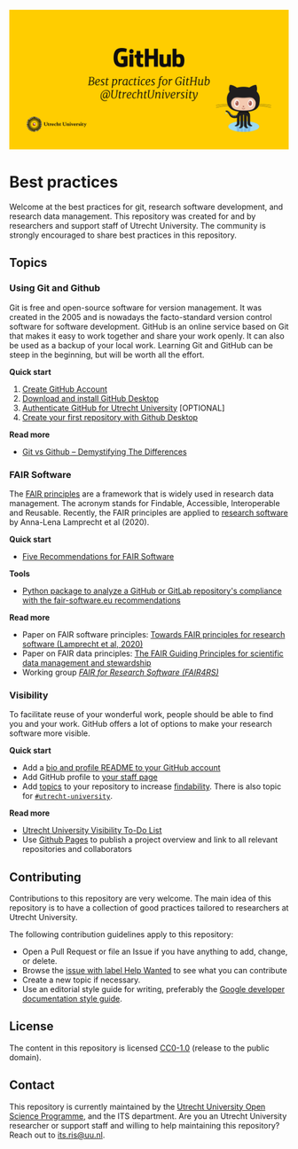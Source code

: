 ![Banner]

# Best practices

Welcome at the best practices for git, research software development, and research data management. This repository was created for and by researchers and support staff of Utrecht University. The community is strongly encouraged to share best practices in this repository. 

## Topics

### Using Git and Github

Git is free and open-source software for version management. It was created in the 2005 and is nowadays the facto-standard version control software for software development. GitHub is an online service based on Git that makes it easy to work together and share your work openly. It can also be used as a backup of your local work. Learning Git and GitHub can be steep in the beginning, but will be worth all the effort. 

**Quick start**

1. [Create GitHub Account][Create Account]
2. [Download and install GitHub Desktop][Install GitHub]
3. [Authenticate GitHub for Utrecht University][Getting Started] [OPTIONAL]
4. [Create your first repository with Github Desktop][Create Repository]

**Read more**

- [Git vs Github – Demystifying The Differences][Git Vs GitHub]

### FAIR Software

The [FAIR principles][FAIR] are a framework that is widely used in research data management. The acronym stands for Findable, Accessible, Interoperable and Reusable. Recently, the FAIR principles are applied to [research software] by Anna-Lena Lamprecht et al (2020). 

**Quick start**

- [Five Recommendations for FAIR Software][FAIR Recommendations]

**Tools**

- [Python package to analyze a GitHub or GitLab repository's compliance with the fair-software.eu recommendations][FAIR Software]

**Read more**

- Paper on FAIR software principles: [Towards FAIR principles for research software (Lamprecht et al, 2020)][FAIR Software Principles]
- Paper on FAIR data principles: [The FAIR Guiding Principles for scientific data management and stewardship][FAIR Data Principles]
- Working group [*FAIR for Research Software (FAIR4RS)*][FAIR Group]

### Visibility

To facilitate reuse of your wonderful work, people should be able to find you and your work. GitHub offers a lot of options to make your research software more visible. 

**Quick start**

- Add a [bio and profile README to your GitHub account][Profile Customization] 
- Add GitHub profile to [your staff page][Staff Page]
- Add [topics] to your repository to increase [findability]. There is also topic for [`#utrecht-university`][Topic University].

**Read more**

- [Utrecht University Visibility To-Do List][Visibility Todo]
- Use [Github Pages] to publish a project overview and link to all relevant repositories and collaborators


## Contributing

Contributions to this repository are very welcome. The main idea of this repository is to have a collection of good practices tailored to researchers at Utrecht University. 

The following contribution guidelines apply to this repository: 

- Open a Pull Request or file an Issue if you have anything to add, change, or delete. 
- Browse the [issue with label Help Wanted][Issues] to see what you can contribute 
- Create a new topic if necessary. 
- Use an editorial style guide for writing, preferably the [Google developer documentation style guide][Style Guide]. 

## License

The content in this repository is licensed [CC0-1.0][License] (release to the public domain).

## Contact

This repository is currently maintained by the [Utrecht University Open Science Programme][Open Science], and the ITS department. Are you an Utrecht University researcher or support staff and willing to help maintaining this repository? Reach out to its.ris@uu.nl.


<!----------------------------------------------------------------------------->

[Research Software]: https://content.iospress.com/articles/data-science/ds190026
[Visibility Todo]: https://www.uu.nl/en/university-library/advice-support-to/researchers/visibility/research-visibility-check/visibility-to-do-list
[Git Vs Github]: https://www.edureka.co/blog/git-vs-github/
[Open Science]: https://www.uu.nl/en/research/open-science
[Style Guide]: https://developers.google.com/style
[Staff Page]: https://www.uu.nl/staff/

<!----------------------------------{ GitHub }--------------------------------->

[Profile Customization]: https://docs.github.com/en/github/setting-up-and-managing-your-github-profile/customizing-your-profile/about-your-profile
[Topic University]: https://github.com/topics/utrecht-university
[Github Pages]: https://pages.github.com/
[Findability]: https://github.com/topics
[Topics]: https://docs.github.com/en/github/administering-a-repository/managing-repository-settings/classifying-your-repository-with-topics

<!--------------------------------{ Repository }------------------------------->

[Issues]: https://github.com/UtrechtUniversity/best-practices/issues?q=is%3Aissue+is%3Aopen+label%3A%22help+wanted%22

[License]: LICENSE

<!-----------------------------------{ FAIR }---------------------------------->

[FAIR Software Principles]: https://content.iospress.com/articles/data-science/ds190026
[FAIR Data Principles]: https://www.nature.com/articles/Headersdata201618
[FAIR Recommendations]: https://fair-software.eu/
[FAIR Software]: https://github.com/fair-software/howfairis
[FAIR Group]: https://www.rd-alliance.org/groups/fair-research-software-fair4rs-wg
[FAIR]: https://www.nature.com/articles/sdata201618

<!----------------------------------{ Steps }---------------------------------->

[Create Repository]: https://docs.github.com/en/desktop/installing-and-configuring-github-desktop/overview
[Getting Started]: https://github.com/UtrechtUniversity/getting-started
[Install GitHub]: https://desktop.github.com/
[Create Account]: https://github.com/join

<!---------------------------------{ Graphics }-------------------------------->

[Banner]: images/banner.jpg